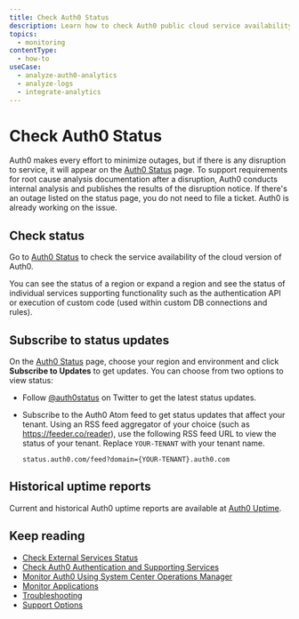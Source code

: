 ```yaml
---
title: Check Auth0 Status
description: Learn how to check Auth0 public cloud service availability, incident reports, and historical uptime reports. 
topics:
  - monitoring
contentType:
  - how-to
useCase:
  - analyze-auth0-analytics
  - analyze-logs
  - integrate-analytics
---
```


# Check Auth0 Status

Auth0 makes every effort to minimize outages, but if there is any disruption to service, it will appear on the [Auth0 Status](https://status.auth0.com) page. To support requirements for root cause analysis documentation after a disruption, Auth0 conducts internal analysis and publishes the results of the disruption notice. If there's an outage listed on the status page, you do not need to file a ticket. Auth0 is already working on the issue. 

## Check status

Go to [Auth0 Status](https://status.auth0.com) to check the service availability of the cloud version of Auth0. 

You can see the status of a region or expand a region and see the status of individual services supporting functionality such as the authentication API or execution of custom code (used within custom DB connections and rules).

## Subscribe to status updates

On the [Auth0 Status](https://status.auth0.com) page, choose your region and environment and click **Subscribe to Updates** to get updates. You can choose from two options to view status: 

* Follow [@auth0status](https://twitter.com/auth0status) on Twitter to get the latest status updates.

* Subscribe to the Auth0 Atom feed to get status updates that affect your tenant. Using an RSS feed aggregator of your choice (such as https://feeder.co/reader), use the following RSS feed URL to view the status of your tenant. Replace `YOUR-TENANT` with your tenant name.

   `status.auth0.com/feed?domain={YOUR-TENANT}.auth0.com`

## Historical uptime reports

Current and historical Auth0 uptime reports are available at [Auth0 Uptime](http://uptime.auth0.com).

## Keep reading

* [Check External Services Status](/monitoring/guides/check-external-services)
* [Check Auth0 Authentication and Supporting Services](/monitoring/guides/test-testall-endpoints)
* [Monitor Auth0 Using System Center Operations Manager](/monitoring/guides/monitor-using-SCOM)
* [Monitor Applications](/monitoring/guides/monitor-applications)
* [Troubleshooting](/troubleshoot)
* [Support Options](/support)
